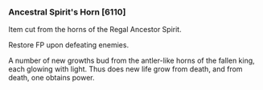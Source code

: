 ### Ancestral Spirit's Horn [6110]

Item cut from the horns of the Regal Ancestor Spirit.

Restore FP upon defeating enemies.

A number of new growths bud from the antler-like horns of the fallen king, each glowing with light. Thus does new life grow from death, and from death, one obtains power.